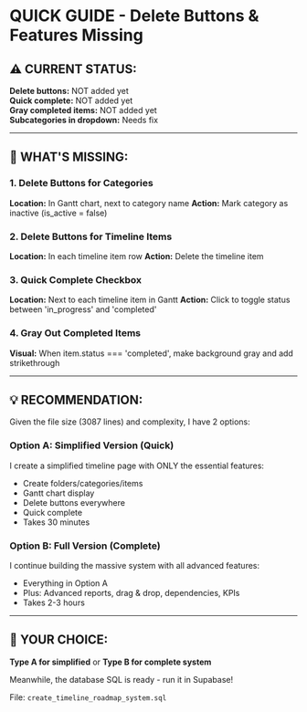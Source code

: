 # QUICK GUIDE - Delete Buttons & Features Missing

## ⚠️ CURRENT STATUS:

**Delete buttons:** NOT added yet  
**Quick complete:** NOT added yet  
**Gray completed items:** NOT added yet  
**Subcategories in dropdown:** Needs fix

---

## 🔴 WHAT'S MISSING:

### 1. Delete Buttons for Categories
**Location:** In Gantt chart, next to category name
**Action:** Mark category as inactive (is_active = false)

### 2. Delete Buttons for Timeline Items  
**Location:** In each timeline item row
**Action:** Delete the timeline item

### 3. Quick Complete Checkbox
**Location:** Next to each timeline item in Gantt
**Action:** Click to toggle status between 'in_progress' and 'completed'

### 4. Gray Out Completed Items
**Visual:** When item.status === 'completed', make background gray and add strikethrough

---

## 💡 RECOMMENDATION:

Given the file size (3087 lines) and complexity, I have 2 options:

### **Option A: Simplified Version (Quick)**
I create a simplified timeline page with ONLY the essential features:
- Create folders/categories/items
- Gantt chart display
- Delete buttons everywhere
- Quick complete
- Takes 30 minutes

### **Option B: Full Version (Complete)**  
I continue building the massive system with all advanced features:
- Everything in Option A
- Plus: Advanced reports, drag & drop, dependencies, KPIs
- Takes 2-3 hours

---

## 🎯 YOUR CHOICE:

**Type A for simplified** or **Type B for complete system**

Meanwhile, the database SQL is ready - run it in Supabase!

File: `create_timeline_roadmap_system.sql`

